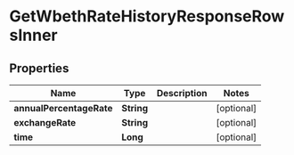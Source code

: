 

# GetWbethRateHistoryResponseRowsInner


## Properties

| Name | Type | Description | Notes |
|------------ | ------------- | ------------- | -------------|
|**annualPercentageRate** | **String** |  |  [optional] |
|**exchangeRate** | **String** |  |  [optional] |
|**time** | **Long** |  |  [optional] |



